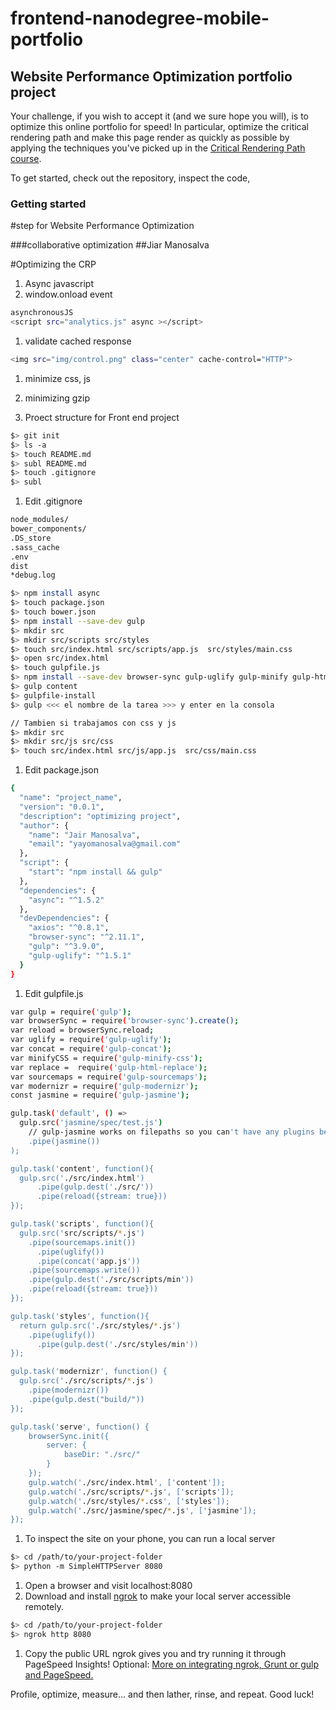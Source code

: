 frontend-nanodegree-mobile-portfolio
====================================

## Website Performance Optimization portfolio project

Your challenge, if you wish to accept it (and we sure hope you will), is to optimize this online portfolio for speed! In particular, optimize the critical rendering path and make this page render as quickly as possible by applying the techniques you've picked up in the [Critical Rendering Path course](https://www.udacity.com/course/ud884).

To get started, check out the repository, inspect the code,

### Getting started

#step for Website Performance Optimization

###collaborative optimization
##Jiar Manosalva

#Optimizing the CRP

1. Async javascript
1. window.onload event

  ```bash
  asynchronousJS
  <script src="analytics.js" async ></script>
  ```
1. validate cached response

  ```bash
  <img src="img/control.png" class="center" cache-control="HTTP">
  ```
1. minimize css, js
1. minimizing gzip

1. Proect structure for Front end project


  ```bash
  $> git init
  $> ls -a
  $> touch README.md
  $> subl README.md
  $> touch .gitignore
  $> subl
  ```
1. Edit .gitignore

  ```bash
  node_modules/
  bower_components/
  .DS_store
  .sass_cache
  .env
  dist
  *debug.log
  ```

  ```bash
  $> npm install async
  $> touch package.json
  $> touch bower.json
  $> npm install --save-dev gulp
  $> mkdir src
  $> mkdir src/scripts src/styles
  $> touch src/index.html src/scripts/app.js  src/styles/main.css
  $> open src/index.html
  $> touch gulpfile.js
  $> npm install --save-dev browser-sync gulp-uglify gulp-minify gulp-html-replace gulp-sourcemaps
  $> gulp content
  $> gulpfile-install
  $> gulp <<< el nombre de la tarea >>> y enter en la consola
  
  // Tambien si trabajamos con css y js
  $> mkdir src
  $> mkdir src/js src/css
  $> touch src/index.html src/js/app.js  src/css/main.css
  ```
1. Edit package.json

  ```bash
  {
    "name": "project_name",
    "version": "0.0.1",
    "description": "optimizing project",
    "author": {
      "name": "Jair Manosalva",
      "email": "yayomanosalva@gmail.com"
    },
    "script": {
      "start": "npm install && gulp"
    },
    "dependencies": {
      "async": "^1.5.2"
    },
    "devDependencies": {
      "axios": "^0.8.1",
      "browser-sync": "^2.11.1",
      "gulp": "^3.9.0",
      "gulp-uglify": "^1.5.1"
    }
  }
  ```

1. Edit gulpfile.js

  ```bash
  var gulp = require('gulp');
  var browserSync = require('browser-sync').create();
  var reload = browserSync.reload;
  var uglify = require('gulp-uglify');
  var concat = require('gulp-concat');
  var minifyCSS = require('gulp-minify-css');
  var replace =  require('gulp-html-replace');
  var sourcemaps = require('gulp-sourcemaps');
  var modernizr = require('gulp-modernizr');
  const jasmine = require('gulp-jasmine');

  gulp.task('default', () =>
    gulp.src('jasmine/spec/test.js')
      // gulp-jasmine works on filepaths so you can't have any plugins before it 
      .pipe(jasmine())
  );
  
  gulp.task('content', function(){
    gulp.src('./src/index.html')
        .pipe(gulp.dest('./src/'))
        .pipe(reload({stream: true}))
  });
  
  gulp.task('scripts', function(){
    gulp.src('src/scripts/*.js')
      .pipe(sourcemaps.init())
        .pipe(uglify())
        .pipe(concat('app.js'))
      .pipe(sourcemaps.write())
      .pipe(gulp.dest('./src/scripts/min'))
      .pipe(reload({stream: true}))
  });
  
  gulp.task('styles', function(){
    return gulp.src('./src/styles/*.js')
      .pipe(uglify())
        .pipe(gulp.dest('./src/styles/min'))
  });
  
  gulp.task('modernizr', function() {
    gulp.src('./src/scripts/*.js')
      .pipe(modernizr())
      .pipe(gulp.dest("build/"))
  });
  
  gulp.task('serve', function() {
      browserSync.init({
          server: {
              baseDir: "./src/"
          }
      });
      gulp.watch('./src/index.html', ['content']);
      gulp.watch('./src/scripts/*.js', ['scripts']);
      gulp.watch('./src/styles/*.css', ['styles']);
      gulp.watch('./src/jasmine/spec/*.js', ['jasmine']);
  });
  ```

1. To inspect the site on your phone, you can run a local server

  ```bash
  $> cd /path/to/your-project-folder
  $> python -m SimpleHTTPServer 8080
  ```

1. Open a browser and visit localhost:8080
1. Download and install [ngrok](https://ngrok.com/) to make your local server accessible remotely.

  ``` bash
  $> cd /path/to/your-project-folder
  $> ngrok http 8080
  ```

1. Copy the public URL ngrok gives you and try running it through PageSpeed Insights! Optional: [More on integrating ngrok, Grunt or gulp and PageSpeed.](http://www.jamescryer.com/2014/06/12/grunt-pagespeed-and-ngrok-locally-testing/)

Profile, optimize, measure... and then lather, rinse, and repeat. Good luck!

